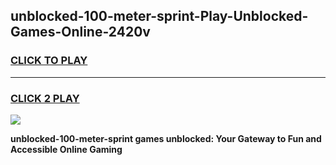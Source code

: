
## unblocked-100-meter-sprint-Play-Unblocked-Games-Online-2420v
<h3>
<a href="https://premium76.site?title=unblocked-100-meter-sprint&ref=25A">CLICK TO PLAY</a></h3>
<hr>

<h3>
<a href="https://premium76.site?title=unblocked-100-meter-sprint&ref=25A">CLICK 2 PLAY</a>
  
</h3>

<a href="https://premium76.site?title=unblocked-100-meter-sprint&ref=25A"><img src="https://clearcache.store/games.png"></a>


**unblocked-100-meter-sprint games unblocked: Your Gateway to Fun and Accessible Online Gaming**
